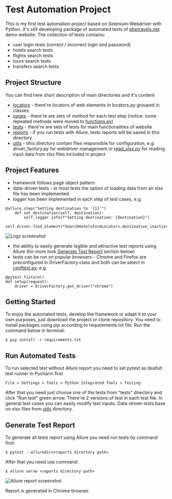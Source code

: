 # Test Automation Project

This is my first test automation project based on Selenium-Webdriver with Python. It's still developing package of automated tests of [phptravels.net](https://phptravels.net) demo website.
The collection of tests contains:
- user login tests (correct / incorrect login and password)
- hotels search tests
- flights search tests
- tours search tests
- transfers search tests

## Project Structure
You can find here short description of main directories and it's content
- [locators](locators) - there're locators of web elements in locators.py grouped in classes
- [pages](pages) - there're are sets of method for each test step (notice: some repeated methods were moved to [functions.py](utils/functions.py))
- [tests](tests) - there're are sets of tests for main functionalities of website
- [reports](reports) - if you run tests with Allure, tests reports will be saved in this directory
- [utils](utils) - tihis directory contain files responsible for configuration, e.g. driver_factory.py for webdriver management or [read_xlsx.py](utils/read_xlsx.py) for reading input data from xlsx files included in project

## Project Features
- framework follows page object pattern
- data-driven tests - in most tests the option of loading data from an xlsx file has been implemented
- logger has been implemented in each step of test cases, e.g.
```
@allure.step("Setting destination to '{1}'")
    def set_destination(self, destination):
        self.logger.info(f"Setting destination: {destination}")
        self.driver.find_element(*SearchHotelsFormLocators.destination_inactive).click()
```
![Logs screenshot](https://raw.githubusercontent.com/startrug/phptravels-selenium-py/screenshots/logger.png "Logs screenshot")
- the ability to easily generate legible and attractive test reports using Allure (for more look [Generate Test Report](README.md#generate-test-report) section below)
- tests can be run on popular browsers - Chrome and Firefox are preconfigured in DriverFactory class and both can be select in [conftest.py](tests/conftest.py), e.g.
```
@pytest.fixture()
def setup(request):
    driver = DriverFactory.get_driver("chrome")
```


## Getting Started

To enjoy the automated tests, develop the framework or adapt it to your own purposes, just download the project or clone repository. You need to install packages using pip according to requirements.txt file.
Run the command below in terminal:

```
$ pip install -r requirements.txt
```

## Run Automated Tests

To run selected test without Allure report you need to set pytest as deafult test runner in Pycharm first
```
File > Settings > Tools > Python Integrated Tools > Testing
```
After that you need just choose one of the tests from "tests" directory and click "Run test" green arrow. There're 2 versions of test in each test file. In general test cases you can easily modify test inputs. Data-driven tests base on xlsx files from [utils](utils) directory. 

## Generate Test Report

To generate all tests report using Allure you need run tests by command first:
```
$ pytest --alluredir=<reports directory path>
```
After that you need use command:
```
$ allure serve <reports directory path>
```
![Allure report screenshot](https://raw.githubusercontent.com/startrug/phptravels-selenium-py/screenshots/allure_report.png "Allure report screenshot")

Report is generated in Chrome browser.

